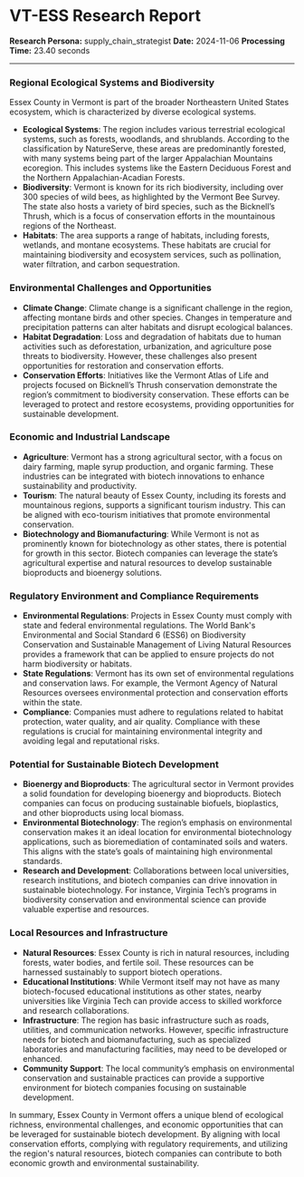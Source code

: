 # VT-ESS Research Report

**Research Persona:** supply_chain_strategist
**Date:** 2024-11-06
**Processing Time:** 23.40 seconds

---

### Regional Ecological Systems and Biodiversity

Essex County in Vermont is part of the broader Northeastern United States ecosystem, which is characterized by diverse ecological systems.

- **Ecological Systems**: The region includes various terrestrial ecological systems, such as forests, woodlands, and shrublands. According to the classification by NatureServe, these areas are predominantly forested, with many systems being part of the larger Appalachian Mountains ecoregion. This includes systems like the Eastern Deciduous Forest and the Northern Appalachian-Acadian Forests.
- **Biodiversity**: Vermont is known for its rich biodiversity, including over 300 species of wild bees, as highlighted by the Vermont Bee Survey. The state also hosts a variety of bird species, such as the Bicknell’s Thrush, which is a focus of conservation efforts in the mountainous regions of the Northeast.
- **Habitats**: The area supports a range of habitats, including forests, wetlands, and montane ecosystems. These habitats are crucial for maintaining biodiversity and ecosystem services, such as pollination, water filtration, and carbon sequestration.

### Environmental Challenges and Opportunities

- **Climate Change**: Climate change is a significant challenge in the region, affecting montane birds and other species. Changes in temperature and precipitation patterns can alter habitats and disrupt ecological balances.
- **Habitat Degradation**: Loss and degradation of habitats due to human activities such as deforestation, urbanization, and agriculture pose threats to biodiversity. However, these challenges also present opportunities for restoration and conservation efforts.
- **Conservation Efforts**: Initiatives like the Vermont Atlas of Life and projects focused on Bicknell’s Thrush conservation demonstrate the region’s commitment to biodiversity conservation. These efforts can be leveraged to protect and restore ecosystems, providing opportunities for sustainable development.

### Economic and Industrial Landscape

- **Agriculture**: Vermont has a strong agricultural sector, with a focus on dairy farming, maple syrup production, and organic farming. These industries can be integrated with biotech innovations to enhance sustainability and productivity.
- **Tourism**: The natural beauty of Essex County, including its forests and mountainous regions, supports a significant tourism industry. This can be aligned with eco-tourism initiatives that promote environmental conservation.
- **Biotechnology and Biomanufacturing**: While Vermont is not as prominently known for biotechnology as other states, there is potential for growth in this sector. Biotech companies can leverage the state’s agricultural expertise and natural resources to develop sustainable bioproducts and bioenergy solutions.

### Regulatory Environment and Compliance Requirements

- **Environmental Regulations**: Projects in Essex County must comply with state and federal environmental regulations. The World Bank's Environmental and Social Standard 6 (ESS6) on Biodiversity Conservation and Sustainable Management of Living Natural Resources provides a framework that can be applied to ensure projects do not harm biodiversity or habitats.
- **State Regulations**: Vermont has its own set of environmental regulations and conservation laws. For example, the Vermont Agency of Natural Resources oversees environmental protection and conservation efforts within the state.
- **Compliance**: Companies must adhere to regulations related to habitat protection, water quality, and air quality. Compliance with these regulations is crucial for maintaining environmental integrity and avoiding legal and reputational risks.

### Potential for Sustainable Biotech Development

- **Bioenergy and Bioproducts**: The agricultural sector in Vermont provides a solid foundation for developing bioenergy and bioproducts. Biotech companies can focus on producing sustainable biofuels, bioplastics, and other bioproducts using local biomass.
- **Environmental Biotechnology**: The region’s emphasis on environmental conservation makes it an ideal location for environmental biotechnology applications, such as bioremediation of contaminated soils and waters. This aligns with the state’s goals of maintaining high environmental standards.
- **Research and Development**: Collaborations between local universities, research institutions, and biotech companies can drive innovation in sustainable biotechnology. For instance, Virginia Tech’s programs in biodiversity conservation and environmental science can provide valuable expertise and resources.

### Local Resources and Infrastructure

- **Natural Resources**: Essex County is rich in natural resources, including forests, water bodies, and fertile soil. These resources can be harnessed sustainably to support biotech operations.
- **Educational Institutions**: While Vermont itself may not have as many biotech-focused educational institutions as other states, nearby universities like Virginia Tech can provide access to skilled workforce and research collaborations.
- **Infrastructure**: The region has basic infrastructure such as roads, utilities, and communication networks. However, specific infrastructure needs for biotech and biomanufacturing, such as specialized laboratories and manufacturing facilities, may need to be developed or enhanced.
- **Community Support**: The local community’s emphasis on environmental conservation and sustainable practices can provide a supportive environment for biotech companies focusing on sustainable development.

In summary, Essex County in Vermont offers a unique blend of ecological richness, environmental challenges, and economic opportunities that can be leveraged for sustainable biotech development. By aligning with local conservation efforts, complying with regulatory requirements, and utilizing the region's natural resources, biotech companies can contribute to both economic growth and environmental sustainability.